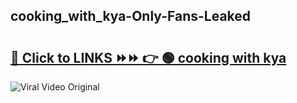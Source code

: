 
 ## cooking_with_kya-Only-Fans-Leaked

# <h2><a href="https://clipsfans.com/cooking_with_kya&ref=git">🔗 Click to LINKS ⏩⏩ 👉 🟢 cooking with kya </a></h2>

<a href="https://clipsfans.com/cooking_with_kya&ref=git" rel="nofollow" data-target="animated-image.originalLink"><img src="https://i.ibb.co.com/xMMVF88/686577567.gif" alt="Viral Video Original" style="max-width: 100%; display: inline-block;" data-target="animated-image.originalImage"></a>

